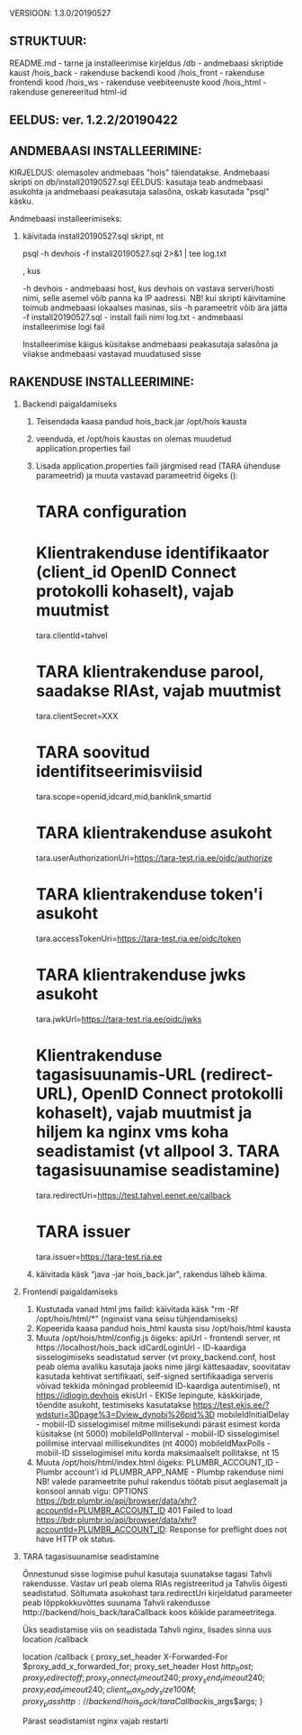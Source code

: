 VERSIOON:  1.3.0/20190527

STRUKTUUR:
------------------------------------------------------
README.md - tarne ja installeerimise kirjeldus
/db - andmebaasi skriptide kaust
/hois_back - rakenduse backendi kood
/hois_front - rakenduse frontendi kood
/hois_ws - rakenduse veebiteenuste kood
/hois_html - rakenduse genereeritud html-id


EELDUS: ver. 1.2.2/20190422
------------------------------------------------------

ANDMEBAASI INSTALLEERIMINE:
------------------------------------------------------

KIRJELDUS: olemasolev andmebaas "hois" täiendatakse. Andmebaasi skripti on db/install20190527.sql
EELDUS: kasutaja teab andmebaasi asukohta ja andmebaasi peakasutaja salasõna, oskab kasutada "psql" käsku.

Andmebaasi installeerimiseks:
1. käivitada install20190527.sql skript, nt
   
   psql -h devhois -f install20190527.sql 2>&1 | tee log.txt
   
   , kus
   
   -h devhois - andmebaasi host, kus devhois on vastava serveri/hosti nimi, selle asemel võib panna ka IP aadressi. NB! kui skripti käivitamine toimub andmebaasi lokaalses masinas, siis -h parameetrit võib ära jätta
   -f install20190527.sql - install faili nimi
   log.txt - andmebaasi installeerimise logi fail
   
   Installeerimise käigus küsitakse andmebaasi peakasutaja salasõna ja viiakse andmebaasi vastavad muudatused sisse



RAKENDUSE INSTALLEERIMINE:
------------------------------------------------------
1. Backendi paigaldamiseks
	1. Teisendada kaasa pandud hois_back.jar /opt/hois kausta
	2. veenduda, et /opt/hois kaustas on olemas muudetud application.properties fail	
	3. Lisada application.properties faili järgmised read (TARA ühenduse parameetrid) ja muuta vastavad parameetrid õigeks ():
        

		# TARA configuration
		# Klientrakenduse identifikaator (client_id OpenID Connect protokolli kohaselt), vajab muutmist 
		tara.clientId=tahvel
		# TARA klientrakenduse parool, saadakse RIAst, vajab muutmist
		tara.clientSecret=XXX
		# TARA soovitud identifitseerimisviisid
		tara.scope=openid,idcard,mid,banklink,smartid
		# TARA klientrakenduse asukoht
		tara.userAuthorizationUri=https://tara-test.ria.ee/oidc/authorize
		# TARA klientrakenduse token'i asukoht
		tara.accessTokenUri=https://tara-test.ria.ee/oidc/token
		# TARA klientrakenduse jwks asukoht
		tara.jwkUrl=https://tara-test.ria.ee/oidc/jwks
		# Klientrakenduse tagasisuunamis-URL (redirect-URL), OpenID Connect protokolli kohaselt), vajab muutmist ja hiljem ka nginx vms koha seadistamist (vt allpool 3. TARA tagasisuunamise seadistamine)
		tara.redirectUri=https://test.tahvel.eenet.ee/callback
		# TARA issuer
		tara.issuer=https://tara-test.ria.ee

		
	4. käivitada käsk "java -jar hois_back.jar", rakendus läheb käima.
	
2. Frontendi paigaldamiseks
	1. Kustutada vanad html jms failid: käivitada käsk "rm -Rf /opt/hois/html/*" (nginxist vana seisu tühjendamiseks)
	2. Kopeerida kaasa pandud hois_html kausta sisu /opt/hois/html kausta
	3. Muuta /opt/hois/html/config.js õigeks:
		apiUrl - frontendi server, nt https://localhost/hois_back
		idCardLoginUrl - ID-kaardiga sisselogimiseks seadistatud server (vt proxy_backend.conf, host peab olema avaliku kasutaja jaoks nime järgi kättesaadav, soovitatav kasutada kehtivat sertifikaati, self-signed sertifikaadiga serveris võivad tekkida mõningad probleemid ID-kaardiga autentimisel), nt https://idlogin.devhois
		ekisUrl - EKISe lepingute, käskkirjade, tõendite asukoht, testimiseks kasutatakse https://test.ekis.ee/?wdsturi=3Dpage%3=Dview_dynobj%26pid%3D
		mobileIdInitialDelay - mobiil-ID sisselogimisel mitme millisekundi pärast esimest korda küsitakse (nt 5000)
		mobileIdPollInterval - mobiil-ID sisselogimisel pollimise intervaal millisekundites (nt 4000)
		mobileIdMaxPolls - mobiil-ID sisselogimisel mitu korda maksimaalselt pollitakse, nt 15
	4. Muuta /opt/hois/html/index.html õigeks:
		PLUMBR_ACCOUNT_ID  - Plumbr account'i id
		PLUMBR_APP_NAME - Plumbp rakenduse nimi
	NB! valede parameetrite puhul rakendus töötab pisut aeglasemalt ja konsool annab vigu:
		OPTIONS https://bdr.plumbr.io/api/browser/data/xhr?accountId=PLUMBR_ACCOUNT_ID 401
		Failed to load https://bdr.plumbr.io/api/browser/data/xhr?accountId=PLUMBR_ACCOUNT_ID: Response for preflight does not have HTTP ok status.

3. TARA tagasisuunamise seadistamine
	
	Õnnestunud sisse logimise puhul kasutaja suunatakse tagasi Tahvli rakendusse. Vastav url peab olema RIAs registreeritud ja Tahvlis õigesti seadistatud. 
	Sõltumata asukohast tara.redirectUri kirjeldatud parameeter peab lõppkokkuvõttes suunama Tahvli rakendusse http://backend/hois_back/taraCallback koos kõikide parameetritega.
	
	Üks seadistamise viis on seadistada Tahvli nginx, lisades sinna uus location /callback
	
	location /callback {
		proxy_set_header X-Forwarded-For $proxy_add_x_forwarded_for;
		proxy_set_header Host $http_host;
		proxy_redirect off;
		proxy_connect_timeout      240;
		proxy_send_timeout         240;
		proxy_read_timeout         240;
	    client_max_body_size 100M;
		proxy_pass http://backend/hois_back/taraCallback$is_args$args;
	}

    Pärast seadistamist nginx vajab restarti
	
		